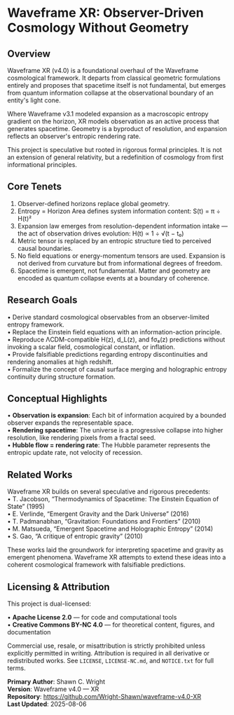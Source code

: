 # Waveframe XR: Observer-Driven Cosmology Without Geometry

## Overview

Waveframe XR (v4.0) is a foundational overhaul of the Waveframe cosmological framework. It departs from classical geometric formulations entirely and proposes that spacetime itself is not fundamental, but emerges from quantum information collapse at the observational boundary of an entity's light cone.

Where Waveframe v3.1 modeled expansion as a macroscopic entropy gradient on the horizon, XR models observation as an active process that generates spacetime. Geometry is a byproduct of resolution, and expansion reflects an observer's entropic rendering rate.

This project is speculative but rooted in rigorous formal principles. It is not an extension of general relativity, but a redefinition of cosmology from first informational principles.

## Core Tenets

1. Observer-defined horizons replace global geometry.
2. Entropy = Horizon Area defines system information content:
   S(t) = π ÷ H(t)²
3. Expansion law emerges from resolution-dependent information intake — the act of observation drives evolution:
   H(t) ∝ 1 ÷ √(t − t₀)
4. Metric tensor is replaced by an entropic structure tied to perceived causal boundaries.
5. No field equations or energy-momentum tensors are used. Expansion is not derived from curvature but from informational degrees of freedom.
6. Spacetime is emergent, not fundamental. Matter and geometry are encoded as quantum collapse events at a boundary of coherence.

## Research Goals

• Derive standard cosmological observables from an observer-limited entropy framework.  
• Replace the Einstein field equations with an information-action principle.  
• Reproduce ΛCDM-compatible H(z), d_L(z), and fσ₈(z) predictions without invoking a scalar field, cosmological constant, or inflation.  
• Provide falsifiable predictions regarding entropy discontinuities and rendering anomalies at high redshift.  
• Formalize the concept of causal surface merging and holographic entropy continuity during structure formation.  

## Conceptual Highlights

• **Observation is expansion**: Each bit of information acquired by a bounded observer expands the representable space.  
• **Rendering spacetime**: The universe is a progressive collapse into higher resolution, like rendering pixels from a fractal seed.  
• **Hubble flow = rendering rate**: The Hubble parameter represents the entropic update rate, not velocity of recession.  

## Related Works

Waveframe XR builds on several speculative and rigorous precedents:  
• T. Jacobson, “Thermodynamics of Spacetime: The Einstein Equation of State” (1995)  
• E. Verlinde, “Emergent Gravity and the Dark Universe” (2016)  
• T. Padmanabhan, “Gravitation: Foundations and Frontiers” (2010)  
• M. Matsueda, “Emergent Spacetime and Holographic Entropy” (2014)  
• S. Gao, “A critique of entropic gravity” (2010)  

These works laid the groundwork for interpreting spacetime and gravity as emergent phenomena. Waveframe XR attempts to extend these ideas into a coherent cosmological framework with falsifiable predictions.

## Licensing & Attribution

This project is dual-licensed:

• **Apache License 2.0** — for code and computational tools  
• **Creative Commons BY-NC 4.0** — for theoretical content, figures, and documentation  

Commercial use, resale, or misattribution is strictly prohibited unless explicitly permitted in writing. Attribution is required in all derivative or redistributed works. See `LICENSE`, `LICENSE-NC.md`, and `NOTICE.txt` for full terms.

**Primary Author**: Shawn C. Wright  
**Version**: Waveframe v4.0 — XR  
**Repository**: https://github.com/Wright-Shawn/waveframe-v4.0-XR  
**Last Updated**: 2025-08-06
